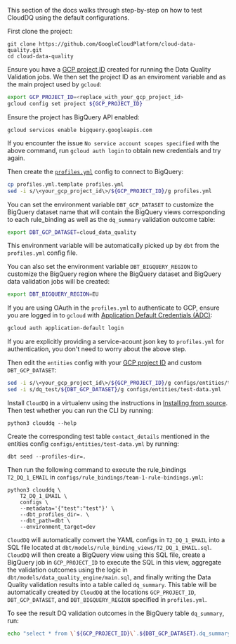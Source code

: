 This section of the docs walks through step-by-step on how to test CloudDQ using the default configurations.

First clone the project:
```
git clone https://github.com/GoogleCloudPlatform/cloud-data-quality.git
cd cloud-data-quality
```

Ensure you have a [GCP project ID](https://cloud.google.com/resource-manager/docs/creating-managing-projects#before_you_begin) created for running the Data Quality Validation jobs. We then set the project ID as an enviroment variable and as the main project used by `gcloud`:
```bash
export GCP_PROJECT_ID=<replace_with_your_gcp_project_id>
gcloud config set project ${GCP_PROJECT_ID}
```

Ensure the project has BigQuery API enabled:
```
gcloud services enable bigquery.googleapis.com
```

If you encounter the issue `No service account scopes specified` with the above command, run  `gcloud auth login` to obtain new credentials and try again.

Then create the [`profiles.yml`](#setting-up-`dbt`) config to connect to BigQuery:
```bash
cp profiles.yml.template profiles.yml
sed -i s/\<your_gcp_project_id\>/${GCP_PROJECT_ID}/g profiles.yml
```

You can set the environment variable `DBT_GCP_DATASET` to customize the BigQuery dataset name that will contain the BigQuery views corresponding to each rule_binding as well as the `dq_summary` validation outcome table:
```bash
export DBT_GCP_DATASET=cloud_data_quality
```

This environment variable will be automatically picked up by `dbt` from the `profiles.yml` config file.

You can also set the environment variable `DBT_BIGQUERY_REGION` to customize the BigQuery region where the BigQuery dataset and BigQuery data validation jobs will be created:
```bash
export DBT_BIGQUERY_REGION=EU
```

If you are using OAuth in the `profiles.yml` to authenticate to GCP, ensure you are logged in to `gcloud` with [Application Default Credentials (ADC)](https://cloud.google.com/docs/authentication/production):
```bash
gcloud auth application-default login
```

If you are explicitly providing a service-acount json key to `profiles.yml` for authentication, you don't need to worry about the above step.

Then edit the `entities` config with your [GCP project ID](https://cloud.google.com/resource-manager/docs/creating-managing-projects#before_you_begin) and custom `DBT_GCP_DATASET`:
```bash
sed -i s/\<your_gcp_project_id\>/${GCP_PROJECT_ID}/g configs/entities/test-data.yml
sed -i s/dq_test/${DBT_GCP_DATASET}/g configs/entities/test-data.yml
```

Install `CloudDQ` in a virtualenv using the instructions in [Installing from source](#installing-from-source). Then test whether you can run the CLI by running:
```
python3 clouddq --help
```

Create the corresponding test table `contact_details` mentioned in the entities config `configs/entities/test-data.yml` by running:
```
dbt seed --profiles-dir=.
```

Then run the following command to execute the rule_bindings `T2_DQ_1_EMAIL` in `configs/rule_bindings/team-1-rule-bindings.yml`:
```
python3 clouddq \
    T2_DQ_1_EMAIL \
    configs \
    --metadata='{"test":"test"}' \
    --dbt_profiles_dir=. \
    --dbt_path=dbt \
    --environment_target=dev
```

`CloudDQ` will automatically convert the YAML configs in `T2_DQ_1_EMAIL` into a SQL file located at `dbt/models/rule_binding_views/T2_DQ_1_EMAIL.sql`. `CloudDQ` will then create a BigQuery view using this SQL file, create a BigQuery job in `GCP_PROJECT_ID` to execute the SQL in this view, aggregate the validation outcomes using the logic in `dbt/models/data_quality_engine/main.sql`, and finally writing the Data Quality validation results into a table called `dq_summary`. This table will be automatically created by `CloudDQ` at the locations `GCP_PROJECT_ID`, `DBT_GCP_DATASET`, and `DBT_BIGQUERY_REGION` specified in `profiles.yml`.

To see the result DQ validation outcomes in the BigQuery table `dq_summary`, run:
```bash
echo "select * from \`${GCP_PROJECT_ID}\`.${DBT_GCP_DATASET}.dq_summary" | bq query --location=${DBT_BIQUERY_REGION} --nouse_legacy_sql --format=json
```
